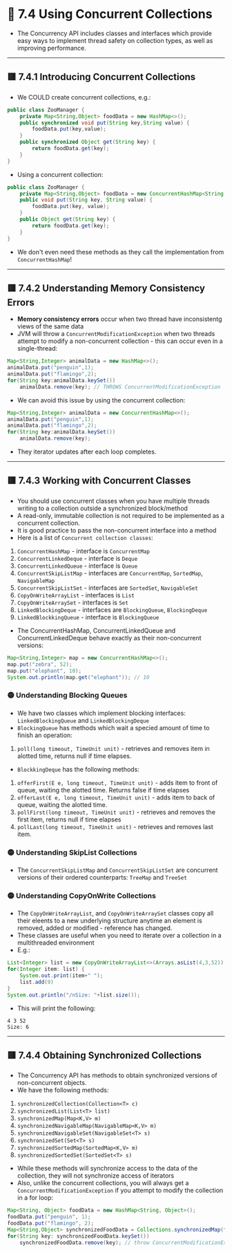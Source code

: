 <link href="../../styles.css" rel="stylesheet"></link>

# 🧠 7.4 Using Concurrent Collections
* The Concurrency API includes classes and interfaces which provide easy ways to implement thread safety on collection types, as well as improving performance.

<hr>

## 🟥 7.4.1 Introducing Concurrent Collections
* We COULD create concurrent collections, e.g.:
```java
public class ZooManager {
    private Map<String,Object> foodData = new HashMap<>();
    public synchronized void put(String key,String value) {
        foodData.put(key,value);
    }
    public synchronized Object get(String key) {
        return foodData.get(key);
    }
}
```
* Using a concurrent collection:
```java
public class ZooManager {
    private Map<String,Object> foodData = new ConcurrentHashMap<String,Object>();
    public void put(String key, String value) {
        foodData.put(key, value);
    }
    public Object get(String key) {
        return foodData.get(key);
    }
}
```
* We don't even need these methods as they call the implementation from `ConcurrentHashMap`!


<hr>

## 🟥 7.4.2 Understanding Memory Consistency Errors
* **Memory consistency errors** occur when two thread have inconsistentg views of the same data
* JVM will throw a `ConcurrentModificationException` when two threads attempt to modify a non-concurrent collection - this can occur even in a single-thread:
```java
Map<String,Integer> animalData = new HashMap<>();
animalData.put("penguin",1);
animalData.put("flamingo",2);
for(String key:animalData.keySet())
    animalData.remove(key); // THROWS ConcurrentModificationException
```
* We can avoid this issue by using the concurrent collection:
```java
Map<String,Integer> animalData = new ConcurrentHashMap<>();
animalData.put("penguin",1);
animalData.put("flamingo",2);
for(String key:animalData.keySet())
    animalData.remove(key);
```
* They iterator updates after each loop completes.

<hr>

## 🟥 7.4.3 Working with Concurrent Classes
* You should use concurrent classes when you have multiple threads writing to a collection outside a synchronized block/method
* A read-only, immutable collection is not required to be implemented as a concurrent collection.
* It is good practice to pass the non-concurrent interface into a method
* Here is a list of `Concurrent collection classes`:
1) `ConcurrentHashMap` - interface is `ConcurrentMap`
2) `ConcurrentLinkedDeque` - interface is `Deque`
3) `ConcurrentLinkedQueue` - interface is `Queue`
4) `ConcurrentSkipListMap` - interfaces are `ConcurrentMap`, `SortedMap`, `NavigableMap`
5) `ConcurrentSkipListSet` - interfaces are `SortedSet`, `NavigableSet`
6) `CopyOnWriteArrayList` - interfaces is `List`
7) `CopyOnWriteArraySet` - interfaces is `Set`
8) `LinkedBlockingDeque` - interfaces are `BlockingQueue`, `BlockingDeque`
9) `LinkedBlockkingQueue` - interface is `BlockingQueue`

* The ConcurrentHashMap, ConcurrentLinkedQueue and ConcurrentLinkedDeque behave exactly as their non-concurrent versions:
```java
Map<String,Integer> map = new ConcurrentHashMap<>();
map.put("zebra", 52);
map.put("elephant", 10);
System.out.println(map.get("elephant")); // 10
```

### 🟡 Understanding Blocking Queues
* We have two classes which implement blocking interfaces: `LinkedBlockingQueue` and `LinkedBlockingDeque`
* `BlockingQueue` has methods which wait a specied amount of time to finish an operation:
1) `poll(long timeout, TimeUnit unit)` - retrieves and removes item in alotted time, returns null if time elapses.
* `BlockkingDeque` has the following methods:
1) `offerFirst(E e, long timeout, TimeUnit unit)` - adds item to front of queue, waiting the alotted time. Returns false if time elapses
2) `offerLast(E e, long timeout, TimeUnit unit)` - adds item to back of queue, waiting the alotted time.
3) `pollFirst(long timeout, TimeUnit unit)` - retrieves and removes the first item, returns null if time elapses
4) `pollLast(long timeout, TimeUnit unit)` - retrieves and removes last item.

### 🟡 Understanding SkipList Collections
* The `ConcurrentSkipListMap` and `ConcurrentSkipListSet` are concurrent versions of their ordered counterparts: `TreeMap` and `TreeSet`


### 🟡 Understanding CopyOnWrite Collections
* The `CopyOnWriteArrayList`, and `CopyOnWriteArraySet` classes copy all their eleents to a new underlying structure anytime an element is removed, added or modified - reference has changed.
* These classes are useful when you need to iterate over a collection in a multithreaded environment
* E.g.:
```java
List<Integer> list = new CopyOnWriteArrayList<>(Arrays.asList(4,3,52));
for(Integer item: list) {
    System.out.print(item+" ");
    list.add(9)
}
System.out.println("/nSize: "+list.size());
```
* This will print the following:
```
4 3 52
Size: 6
```


<hr>

## 🟥 7.4.4 Obtaining Synchronized Collections
* The Concurrency API has methods to obtain synchronized versions of non-concurrent objects.
* We have the following methods:
1) `synchronizedCollection(Collection<T> c)`
2) `synchronizedList(List<T> list)`
3) `synchronizedMap(Map<K,V> m)`
4) `synchronizedNavigableMap(NavigableMap<K,V> m)`
5) `synchronizedNavigableSet(NavigableSet<T> s)`
6) `synchronizedSet(Set<T> s)`
7) `synchronizedSortedMap(SortedMap<K,V> m)`
8) `synchronizedSortedSet(SortedSet<T> s)`

* While these methods will synchronize access to the data of the collection, they will not synchronize access of iterators
* Also, unlike the concurrent collections, you will always get a `ConcurrentModificationException` if you attempt to modify the collection in a for loop:
```java
Map<String, Object> foodData = new HashMap<String, Object>();
foodData.put("penguin", 1);
foodData.put("flamingo", 2);
Map<String,Object> synchronizedFoodData = Collections.synchronizedMap(foodData);
for(String key: synchronizedFoodData.keySet())
    synchronizedFoodData.remove(key); // throw ConcurrentModificationException
```